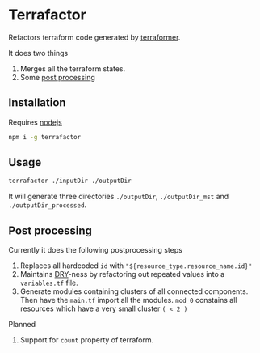 # Terrafactor

Refactors terraform code generated by [terraformer](https://github.com/GoogleCloudPlatform/terraformer).

It does two things

1. Merges all the terraform states.
2. Some [post processing](#post-processing)

## Installation

Requires [nodejs](https://nodejs.org/en/)

```sh
npm i -g terrafactor
```

## Usage

```sh
terrafactor ./inputDir ./outputDir
```

It will generate three directories `./outputDir`, `./outputDir_mst` and `./outputDir_processed`.

## Post processing

Currently it does the following postprocessing steps

1. Replaces all hardcoded `id` with `"${resource_type.resource_name.id}"`
2. Maintains [DRY](https://en.wikipedia.org/wiki/Don%27t_repeat_yourself)-ness by refactoring out repeated values into a `variables.tf` file.
3. Generate modules containing clusters of all connected components. Then have the `main.tf` import all the modules. `mod_0` constains all resources which have a very small cluster `( < 2 )`

Planned

1. Support for `count` property of terraform.
